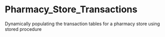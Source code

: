 # Pharmacy_Store_Transactions
Dynamically populating the transaction tables for a pharmacy store using stored procedure
